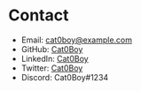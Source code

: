 # Contact

- Email: cat0boy@example.com
- GitHub: [Cat0Boy](https://github.com/Cat0Boy)
- LinkedIn: [Cat0Boy](https://linkedin.com/in/cat0boy)
- Twitter: [Cat0Boy](https://twitter.com/cat0boy)
- Discord: Cat0Boy#1234

